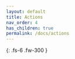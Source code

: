 ```yaml
---
layout: default
title: Actions
nav_order: 4
has_children: true
permalink: /docs/actions
---
```

{: .fs-6 .fw-300 }
